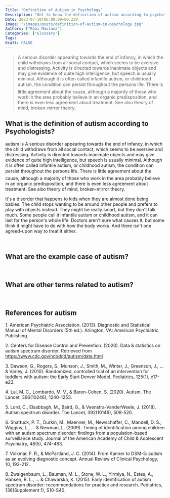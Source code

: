 ```yaml
---
Title: "Definition of Autism in Psychology"
Description: "Get to know the definition of autism according to psychologists."
Date: 2023-07-10T06:00:00+00:239
Image: "/images/posts/definition-of-autism-in-psychology.jpg"
Authors: ["Robi Maulana"]
Categories: ["Glossary"]
Tags: 
Draft: FALSE
---
```





> A serious disorder appearing towards the end of infancy, in which the child withdraws from all social contact, which seems to be aversive and distressing. Activity is directed towards inanimate objects and may give evidence of quite high intelligence, but speech is usually minimal. Although it is often called infantile autism, or childhood autism, the condition can persist throughout the persons life. There is little agreement about the cause, although a majority of those who work in the area probably believe in an organic predisposition, and there is even less agreement about treatment. See also theory of mind, broken-mirror theory.

## What is the definition of autism according to Psychologists?

autism is A serious disorder appearing towards the end of infancy, in which the child withdraws from all social contact, which seems to be aversive and distressing. Activity is directed towards inanimate objects and may give evidence of quite high intelligence, but speech is usually minimal. Although it is often called infantile autism, or childhood autism, the condition can persist throughout the persons life. There is little agreement about the cause, although a majority of those who work in the area probably believe in an organic predisposition, and there is even less agreement about treatment. See also theory of mind, broken-mirror theory.

It's a disorder that happens to kids when they are almost done being babies. The child stops wanting to be around other people and prefers to play with objects instead. They might be really smart, but they don't talk much. Some people call it infantile autism or childhood autism, and it can last for the person's whole life. Doctors aren't sure what causes it, but some think it might have to do with how the body works. And there isn't one agreed-upon way to treat it either.

 

## What are the example case of autism?

 

## What are other terms related to autism?

 

## References for autism

1\. American Psychiatric Association. (2013). Diagnostic and Statistical Manual of Mental Disorders (5th ed.). Arlington, VA: American Psychiatric Publishing.

2\. Centers for Disease Control and Prevention. (2020). Data & statistics on autism spectrum disorder. Retrieved from https://www.cdc.gov/ncbddd/autism/data.html

3\. Dawson, G., Rogers, S., Munson, J., Smith, M., Winter, J., Greenson, J., ... & Varley, J. (2010). Randomized, controlled trial of an intervention for toddlers with autism: the Early Start Denver Model. Pediatrics, 125(1), e17-e23.

4\. Lai, M. C., Lombardo, M. V., & Baron-Cohen, S. (2020). Autism. The Lancet, 396(10246), 1240-1253.

5\. Lord, C., Elsabbagh, M., Baird, G., & Veenstra-VanderWeele, J. (2018). Autism spectrum disorder. The Lancet, 392(10146), 508-520.

6\. Shattuck, P. T., Durkin, M., Maenner, M., Newschaffer, C., Mandell, D. S., Wiggins, L., ... & Newman, L. (2009). Timing of identification among children with an autism spectrum disorder: findings from a population-based surveillance study. Journal of the American Academy of Child & Adolescent Psychiatry, 48(5), 474-483.

7\. Volkmar, F. R., & McPartland, J. C. (2014). From Kanner to DSM-5: autism as an evolving diagnostic concept. Annual Review of Clinical Psychology, 10, 193-212.

8\. Zwaigenbaum, L., Bauman, M. L., Stone, W. L., Yirmiya, N., Estes, A., Hansen, R. L., ... & Chawarska, K. (2015). Early identification of autism spectrum disorder: recommendations for practice and research. Pediatrics, 136(Supplement 1), S10-S40.
